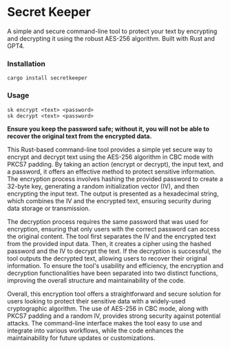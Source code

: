 # Secret Keeper

A simple and secure command-line tool to protect your text by encrypting and decrypting it using the robust AES-256 algorithm. Built with Rust and GPT4.

### Installation
```
cargo install secretkeeper
```

### Usage

```
sk encrypt <text> <password>
sk decrypt <text> <password>
```

**Ensure you keep the password safe; without it, you will not be able to recover the original text from the encrypted data.**

This Rust-based command-line tool provides a simple yet secure way to encrypt and decrypt text using the AES-256 algorithm in CBC mode with PKCS7 padding. By taking an action (encrypt or decrypt), the input text, and a password, it offers an effective method to protect sensitive information. The encryption process involves hashing the provided password to create a 32-byte key, generating a random initialization vector (IV), and then encrypting the input text. The output is presented as a hexadecimal string, which combines the IV and the encrypted text, ensuring security during data storage or transmission.

The decryption process requires the same password that was used for encryption, ensuring that only users with the correct password can access the original content. The tool first separates the IV and the encrypted text from the provided input data. Then, it creates a cipher using the hashed password and the IV to decrypt the text. If the decryption is successful, the tool outputs the decrypted text, allowing users to recover their original information. To ensure the tool's usability and efficiency, the encryption and decryption functionalities have been separated into two distinct functions, improving the overall structure and maintainability of the code.

Overall, this encryption tool offers a straightforward and secure solution for users looking to protect their sensitive data with a widely-used cryptographic algorithm. The use of AES-256 in CBC mode, along with PKCS7 padding and a random IV, provides strong security against potential attacks. The command-line interface makes the tool easy to use and integrate into various workflows, while the code enhances the maintainability for future updates or customizations.